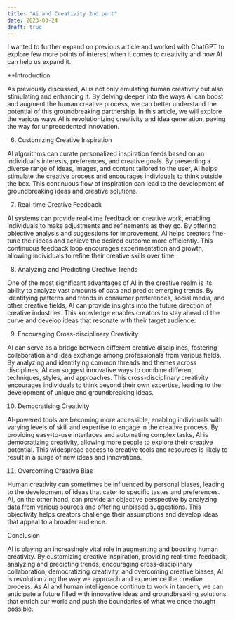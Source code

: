 ```yaml
---
title: "Ai and Creativity 2nd part"
date: 2023-03-24
draft: true
---
```


I wanted to further expand on previous article and worked with ChatGPT to explore few more points of interest when it comes to creativity and how AI can help us expand it.

**Introduction

As previously discussed, AI is not only emulating human creativity but also stimulating and enhancing it. By delving deeper into the ways AI can boost and augment the human creative process, we can better understand the potential of this groundbreaking partnership. In this article, we will explore the various ways AI is revolutionizing creativity and idea generation, paving the way for unprecedented innovation.

6.  Customizing Creative Inspiration

AI algorithms can curate personalized inspiration feeds based on an individual's interests, preferences, and creative goals. By presenting a diverse range of ideas, images, and content tailored to the user, AI helps stimulate the creative process and encourages individuals to think outside the box. This continuous flow of inspiration can lead to the development of groundbreaking ideas and creative solutions.

7.  Real-time Creative Feedback

AI systems can provide real-time feedback on creative work, enabling individuals to make adjustments and refinements as they go. By offering objective analysis and suggestions for improvement, AI helps creators fine-tune their ideas and achieve the desired outcome more efficiently. This continuous feedback loop encourages experimentation and growth, allowing individuals to refine their creative skills over time.

8.  Analyzing and Predicting Creative Trends

One of the most significant advantages of AI in the creative realm is its ability to analyze vast amounts of data and predict emerging trends. By identifying patterns and trends in consumer preferences, social media, and other creative fields, AI can provide insights into the future direction of creative industries. This knowledge enables creators to stay ahead of the curve and develop ideas that resonate with their target audience.

9.  Encouraging Cross-disciplinary Creativity

AI can serve as a bridge between different creative disciplines, fostering collaboration and idea exchange among professionals from various fields. By analyzing and identifying common threads and themes across disciplines, AI can suggest innovative ways to combine different techniques, styles, and approaches. This cross-disciplinary creativity encourages individuals to think beyond their own expertise, leading to the development of unique and groundbreaking ideas.

10.  Democratising Creativity

AI-powered tools are becoming more accessible, enabling individuals with varying levels of skill and expertise to engage in the creative process. By providing easy-to-use interfaces and automating complex tasks, AI is democratizing creativity, allowing more people to explore their creative potential. This widespread access to creative tools and resources is likely to result in a surge of new ideas and innovations.

11.  Overcoming Creative Bias

Human creativity can sometimes be influenced by personal biases, leading to the development of ideas that cater to specific tastes and preferences. AI, on the other hand, can provide an objective perspective by analyzing data from various sources and offering unbiased suggestions. This objectivity helps creators challenge their assumptions and develop ideas that appeal to a broader audience.

Conclusion

AI is playing an increasingly vital role in augmenting and boosting human creativity. By customizing creative inspiration, providing real-time feedback, analyzing and predicting trends, encouraging cross-disciplinary collaboration, democratizing creativity, and overcoming creative biases, AI is revolutionizing the way we approach and experience the creative process. As AI and human intelligence continue to work in tandem, we can anticipate a future filled with innovative ideas and groundbreaking solutions that enrich our world and push the boundaries of what we once thought possible.

